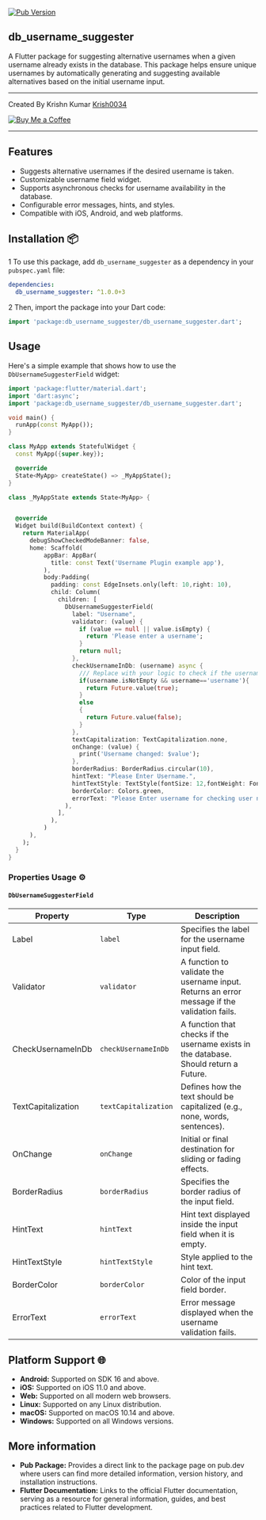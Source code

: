 
[![Pub Version](https://img.shields.io/badge/pub-v1.0.0+3-blue?style=flat-square&logo=dart&logoColor=white)](https://pub.dev/packages/example_package)

## db_username_suggester

A Flutter package for suggesting alternative usernames when a given username already exists in the database. This package helps ensure unique usernames by automatically generating and suggesting available alternatives based on the initial username input.


---

Created By Krishn Kumar [Krish0034](`https://github.com/Krish0034`)

[![Buy Me a Coffee](https://img.shields.io/badge/Buy%20Me%20a%20Coffee-F7BA2A?style=for-the-badge&logo=buy-me-a-coffee&logoColor=black)](https://buymeacoffee.com/krish0034)


---

## Features

- Suggests alternative usernames if the desired username is taken.
- Customizable username field widget.
- Supports asynchronous checks for username availability in the database.
- Configurable error messages, hints, and styles.
- Compatible with iOS, Android, and web platforms.

## Installation 📦

1 To use this package, add `db_username_suggester` as a dependency in your `pubspec.yaml` file:

```yaml
dependencies:
  db_username_suggester: ^1.0.0+3
```
2 Then, import the package into your Dart code:

```dart
import 'package:db_username_suggester/db_username_suggester.dart';
```

## Usage

Here's a simple example that shows how to use the `DbUsernameSuggesterField` widget:

```dart
import 'package:flutter/material.dart';
import 'dart:async';
import 'package:db_username_suggester/db_username_suggester.dart';

void main() {
  runApp(const MyApp());
}

class MyApp extends StatefulWidget {
  const MyApp({super.key});

  @override
  State<MyApp> createState() => _MyAppState();
}

class _MyAppState extends State<MyApp> {


  @override
  Widget build(BuildContext context) {
    return MaterialApp(
      debugShowCheckedModeBanner: false,
      home: Scaffold(
          appBar: AppBar(
            title: const Text('Username Plugin example app'),
          ),
          body:Padding(
            padding: const EdgeInsets.only(left: 10,right: 10),
            child: Column(
              children: [
                DbUsernameSuggesterField(
                  label: "Username",
                  validator: (value) {
                    if (value == null || value.isEmpty) {
                      return 'Please enter a username';
                    }
                    return null;
                  },
                  checkUsernameInDb: (username) async {
                    /// Replace with your logic to check if the username exists in the DB
                    if(username.isNotEmpty && username=='username'){
                      return Future.value(true);
                    }
                    else
                    {
                      return Future.value(false);
                    }
                  },
                  textCapitalization: TextCapitalization.none,
                  onChange: (value) {
                    print('Username changed: $value');
                  },
                  borderRadius: BorderRadius.circular(10),
                  hintText: "Please Enter Username.",
                  hintTextStyle: TextStyle(fontSize: 12,fontWeight: FontWeight.w400,color: Colors.black.withOpacity(0.5)),
                  borderColor: Colors.green,
                  errorText: "Please Enter username for checking user name is exist or not",
                ),
              ],
            ),
          )
      ),
    );
  }
}

```


### Properties Usage ⚙️

#### `DbUsernameSuggesterField`

| Property           | Type                    | Description                                                                                  |
|--------------------|-------------------------|----------------------------------------------------------------------------------------------|
| Label              | `label`                 | Specifies the label for the username input field.                                            |
| Validator          | `validator`             | A function to validate the username input. Returns an error message if the validation fails. |
| CheckUsernameInDb  | `checkUsernameInDb`     | A function that checks if the username exists in the database. Should return a Future<bool>. |
| TextCapitalization | `textCapitalization`    | Defines how the text should be capitalized (e.g., none, words, sentences).                   |
| OnChange           | `onChange`              | Initial or final destination for sliding or fading effects.                                  |
| BorderRadius       | `borderRadius`          | Specifies the border radius of the input field.                                              |
| HintText           | `hintText`              | Hint text displayed inside the input field when it is empty.                                 |
| HintTextStyle      | `hintTextStyle`         | Style applied to the hint text.                                                              |
| BorderColor        | `borderColor`           | Color of the input field border.                                                             |
| ErrorText          | `errorText`             | Error message displayed when the username validation fails.                                  |


## Platform Support 🌐

- **Android:** Supported on SDK 16 and above.
- **iOS:** Supported on iOS 11.0 and above.
- **Web:** Supported on all modern web browsers.
- **Linux:** Supported on any Linux distribution.
- **macOS:** Supported on macOS 10.14 and above.
- **Windows:** Supported on all Windows versions.


## More information

- **Pub Package:** Provides a direct link to the package page on pub.dev where users can find more detailed information, version history, and installation instructions.
- **Flutter Documentation:** Links to the official Flutter documentation, serving as a resource for general information, guides, and best practices related to Flutter development.




